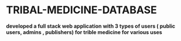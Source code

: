 # TRIBAL-MEDICINE-DATABASE
**developed a full stack web application with 3 types of users ( public users, admins , publishers) for trible medicine for various uses**
